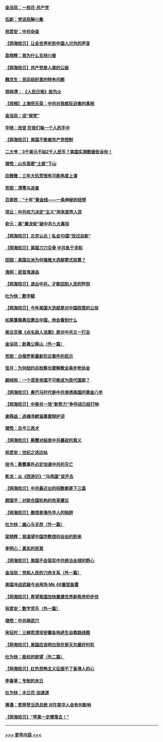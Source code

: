 #### [金浴凤：一枝花·共产党](../pages/nsc993/n12368757.md?t=08310902) 
#### [伍新：党话民解小集](../pages/nsc993/n12366907.md?t=08310902) 
#### [祝君安：中共杂谈](../pages/nsc993/n12366076.md?t=08310902) 
#### [【网海拾贝】让全世界听到中国人讨共的声音](../pages/nsc993/n12365569.md?t=08310902) 
#### [袁晓辉：我为什么支持川普](../pages/nsc993/n12362670.md?t=08310902) 
#### [【网海拾贝】共产党是人类的公敌](../pages/nsc993/n12363182.md?t=08310902) 
#### [魏京生：民运组织里的特务问题](../pages/nsc993/n12363010.md?t=08310902) 
#### [郑纯清： 《人民日报》纸包火](../pages/nsc993/n12362706.md?t=08310902) 
#### [【视频】上海倪天英：中共对我疯狂迫害的真相](../pages/nsc993/n12356341.md?t=08310902) 
#### [金浴凤：话“保党”](../pages/nsc993/n12361867.md?t=08310902) 
#### [华旸：改变 在我们每一个人的手中](../pages/nsc993/n12361774.md?t=08310902) 
#### [【网海拾贝】美国不能被共产党控制](../pages/nsc993/n12360271.md?t=08310902) 
#### [二大爷：3千美元不如2千人民币？美国实测数据告诉你！](../pages/nsc993/n12358563.md?t=08310902) 
#### [理悟：山东高密“土匪”下山](../pages/nsc993/n12358535.md?t=08310902) 
#### [应微微：三年大饥荒很有可能再度上演](../pages/nsc993/n12358523.md?t=08310902) 
#### [苦胆：清零与追查](../pages/nsc993/n12358501.md?t=08310902) 
#### [百家姓：“十年”黄金线——一条神秘的纽带](../pages/nsc993/n12358319.md?t=08310902) 
#### [项云：中共权力决定“主义”用来耍弄人民](../pages/nsc993/n12358172.md?t=08310902) 
#### [俞元：美“屠龙斩”破中共九大毒招](../pages/nsc993/n12357822.md?t=08310902) 
#### [【网海拾贝】北京认怂！私会10国“改过自新”](../pages/nsc993/n12357784.md?t=08310902) 
#### [【网海拾贝】美国刀刀见骨 中共急于求和](../pages/nsc993/n12355511.md?t=08310902) 
#### [田园：美国左派为何强推大选邮寄式投票？](../pages/nsc993/n12352963.md?t=08310902) 
#### [海网：疫苗鬼速品](../pages/nsc993/n12354438.md?t=08310902) 
#### [【网海拾贝】退出中共，才能回到人民的怀抱](../pages/nsc993/n12352634.md?t=08310902) 
#### [吐为快：数字赋](../pages/nsc993/n12352317.md?t=08310902) 
#### [【网海拾贝】今年美国大选就是对中国政策的公投](../pages/nsc993/n12350973.md?t=08310902) 
#### [如果蓬佩奥应邀去中国，他会看到什么](../pages/nsc993/n12350945.md?t=08310902) 
#### [美议员推《点名敌人法案》是对中共又一打击](../pages/nsc993/n12350765.md?t=08310902) 
#### [金浴凤：新愚公移山（外一篇）](../pages/nsc993/n12350253.md?t=08310902) 
#### [苦胆：白俄罗斯最新抗议事件的启示](../pages/nsc993/n12349989.md?t=08310902) 
#### [佳月：为何纽约总检察长要解散全美步枪协会](../pages/nsc993/n12349939.md?t=08310902) 
#### [颜纯钩：一个谎言帝国不可能成为现代国家？](../pages/nsc993/n12349898.md?t=08310902) 
#### [【网海拾贝】奥巴马时代是中共渗透美国的黄金八年](../pages/nsc993/n12349284.md?t=08310902) 
#### [【网海拾贝】中美另一场“新势力”争夺战已经打响](../pages/nsc993/n12346998.md?t=08310902) 
#### [谢燕益：追魂寻衅滋事案辩护词](../pages/nsc993/n12346892.md?t=08310902) 
#### [理悟：古今三恶犬](../pages/nsc993/n12345190.md?t=08310902) 
#### [【网海拾贝】蔡霞对结束中共暴政的意义](../pages/nsc993/n12344263.md?t=08310902) 
#### [祝君安：世纪之选边站](../pages/nsc993/n12342382.md?t=08310902) 
#### [投书：蔡霞事件必定加速中共的灭亡](../pages/nsc993/n12341881.md?t=08310902) 
#### [乾龙：从《西游记》“乌鸡国”说开去](../pages/nsc993/n12341690.md?t=08310902) 
#### [【网海拾贝】中共最近出的招数都是下三滥](../pages/nsc993/n12341593.md?t=08310902) 
#### [顾国平：对联合国机构的改革建议](../pages/nsc993/n12339928.md?t=08310902) 
#### [【网海拾贝】微信是海外华人的陷阱](../pages/nsc993/n12338868.md?t=08310902) 
#### [吐为快：雄心与无奈（外一篇）](../pages/nsc993/n12338132.md?t=08310902) 
#### [梁晓辉：我渴望中国宗教信仰自由的到来](../pages/nsc993/n12336657.md?t=08310902) 
#### [李明心：真实的民意](../pages/nsc993/n12336089.md?t=08310902) 
#### [【网海拾贝】美国不会容忍中共统治全球的野心](../pages/nsc993/n12336063.md?t=08310902) 
#### [金浴凤：党和人民的刀肉关系（外一篇）](../pages/nsc993/n12335834.md?t=08310902) 
#### [美国冷战武器今派用场 Mk 48重型鱼雷](../pages/nsc993/n12335354.md?t=08310902) 
#### [【网海拾贝】希望美国加快重建世界新秩序的步伐](../pages/nsc993/n12334224.md?t=08310902) 
#### [祝君安：数字货币（外一篇）](../pages/nsc993/n12334186.md?t=08310902) 
#### [理悟：中共祸武穴](../pages/nsc993/n12333962.md?t=08310902) 
#### [宋征时：三峡若溃坝安徽各地逃生自救路线图](../pages/nsc993/n12332450.md?t=08310902) 
#### [【网海拾贝】美国应该明白现在是灭共最好时机](../pages/nsc993/n12332313.md?t=08310902) 
#### [吐为快：极权的欲望（外二篇）](../pages/nsc993/n12332089.md?t=08310902) 
#### [【网海拾贝】红色恐怖主义征服不了香港人的心](../pages/nsc993/n12329296.md?t=08310902) 
#### [李春草：专制的末日](../pages/nsc993/n12329079.md?t=08310902) 
#### [吐为快：木兰花‧加速道](../pages/nsc993/n12327366.md?t=08310902) 
#### [拂潇：若拜登当选总统 对在美华人会有何影响](../pages/nsc993/n12295996.md?t=08310902) 
#### [【网海拾贝】“苹果一定撑落去！”](../pages/nsc993/n12326784.md?t=08310902) 

----
#### [ >>> 更早内容 <<< ](../indexes/nsc993-earlier.md)
